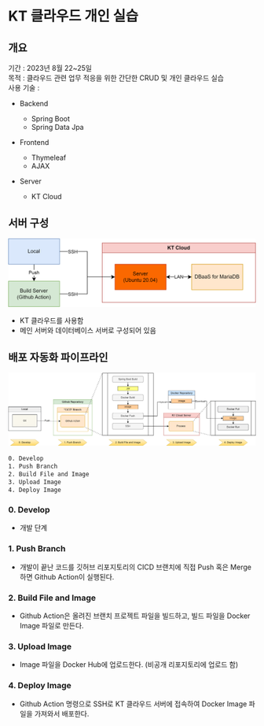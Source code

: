 # KT 클라우드 개인 실습

## 개요  
기간 : 2023년 8월 22~25일  
목적 : 클라우드 관련 업무 적응을 위한 간단한 CRUD 및 개인 클라우드 실습  
사용 기술 :  

- Backend
  - Spring Boot
  - Spring Data Jpa

  
- Frontend
  - Thymeleaf
  - AJAX
  
- Server
  - KT Cloud


## 서버 구성
![Structure](images/Server_Structure.png)
- KT 클라우드를 사용함
- 메인 서버와 데이터베이스 서버로 구성되어 있음

## 배포 자동화 파이프라인
![Pipeline](images/Deploy_Pipeline.png)

    0. Develop
    1. Push Branch
    2. Build File and Image
    3. Upload Image
    4. Deploy Image


### 0. Develop
- 개발 단계

### 1. Push Branch
- 개발이 끝난 코드를 깃허브 리포지토리의 CICD 브랜치에 직접 Push 혹은 Merge 하면 Github Action이 실행된다.

### 2. Build File and Image
- Github Action은 올려진 브랜치 프로젝트 파일을 빌드하고, 빌드 파일을 Docker Image 파일로 만든다.

### 3. Upload Image
- Image 파일을 Docker Hub에 업로드한다. (비공개 리포지토리에 업로드 함)

### 4. Deploy Image
- Github Action 명령으로 SSH로 KT 클라우드 서버에 접속하여 Docker Image 파일을 가져와서 배포한다.